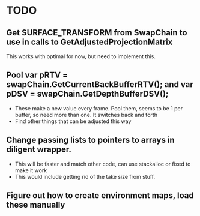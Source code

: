 # TODO

## Get SURFACE_TRANSFORM from SwapChain to use in calls to GetAdjustedProjectionMatrix
This works with optimal for now, but need to implement this.

## Pool             var pRTV = swapChain.GetCurrentBackBufferRTV(); and var pDSV = swapChain.GetDepthBufferDSV();
 * These make a new value every frame. Pool them, seems to be 1 per buffer, so need more than one. It switches back and forth
 * Find other things that can be adjusted this way

## Change passing lists to pointers to arrays in diligent wrapper.
 * This will be faster and match other code, can use stackalloc or fixed to make it work
 * This would include getting rid of the take size from stuff.

## Figure out how to create environment maps, load these manually